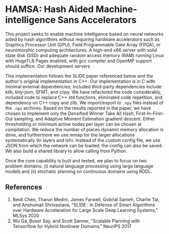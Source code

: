 # HAMSA: Hash Aided Machine-intelligence Sans Accelerators

This project seeks to enable machine intelligence based on neural networks
aided by hash algorithms without requiring hardware accelerators such as
Graphics Processor Unit (GPU), Field Programmable Gate Array (FPGA), or
neuromorphic computing architectures. A high-end x86 server with solid state
disk (SSD) and adequate random access memory (RAM) running Linux with HugeTLB
Pages enabled, with gcc compiler and OpenMP support should suffice. Our development
servers 

This implementation follows the SLIDE paper referenced below and the author's
original implementation in C++.  Our implementation is in C with minimal external 
dependencies; included third-party dependencies include klib, tiny-json, SFMT,
and cnpy.  We have refactored the code considerably, included code to replace 
C++ std functions, eliminated code repetition, and dependency on C++ cnpy and 
zlib. We import/export to `.npy` files instead of the `.npz` archives. Based
on the results reported in the paper, we have chosen to implement only the
Densified Winner Take All Hash, First-In-First-Out sampling, and Adaptive
Moment Estimation gradient descent. Either thresholding or minimum active nodes
per layer can be chosen at compilation. We reduce the number of places dynamic
memory allocation is done, and furthermore we use mmap for the larger
allocations systematically (in layers and lsh).  Instead of the custom config 
file, we use JSON from which the network can be loaded; the config can also be
saved.  We also build a shared library to allow calling from Python.

Once the core capability is built and tested, we plan to focus on two problem
domains: (i) natural language processing using large language models and (ii)
stochatic planning on continuous domains using RDDL.

## References
   1. Beidi Chen, Tharun Medini, James Farwell, Gobrial Sameh, Charlie Tai, and Anshumali Shrivastava, "SLIDE : In Defense of Smart Algorithms over Hardware Acceleration for Large Scale Deep Learning Systems," MLSys 2020
   2. Wu Ga, Buser Say, and Scott Sanner, "Scalable Planning with Tensorflow for Hybrid Nonlinear Domains," NeurIPS 2017
